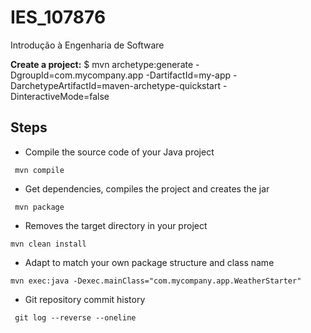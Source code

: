 # IES_107876
Introdução à Engenharia de Software


**Create a project:** $ mvn archetype:generate -DgroupId=com.mycompany.app -DartifactId=my-app -
DarchetypeArtifactId=maven-archetype-quickstart -DinteractiveMode=false

 ## Steps
+ Compile the source code of your Java project
  
```
 mvn compile
```
+ Get dependencies, compiles the project and creates the jar

```
 mvn package 
```
+ Removes the target directory in your project

```
mvn clean install 
```
+ Adapt to match your own package structure and class name
```
mvn exec:java -Dexec.mainClass="com.mycompany.app.WeatherStarter"
```

+  Git repository commit history
```
 git log --reverse --oneline
```
